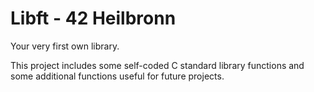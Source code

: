 # Libft - 42 Heilbronn
Your very first own library.

This project includes some self-coded C standard library functions and some additional functions useful for future projects.

